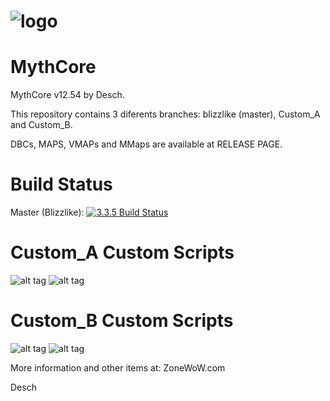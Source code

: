 # ![logo](http://zonewow.com/public/style_images/5_logo2.png)

MythCore
========

MythCore v12.54 by Desch. 

This repository contains 3 diferents branches: blizzlike (master), Custom_A and Custom_B.

DBCs, MAPS, VMAPs and MMaps are available at RELEASE PAGE.

Build Status
========

Master (Blizzlike): [![3.3.5 Build Status](https://travis-ci.org/Desch/MythCore.svg?branch=master)](https://travis-ci.org/Desch/MythCore)

Custom_A Custom Scripts
========

![alt tag](http://i.imgur.com/YZLNena.png "Custom A")
![alt tag](http://i.imgur.com/gzLE06h.png "Custom A")

Custom_B Custom Scripts
========

![alt tag](http://i.imgur.com/4gTCJdI.png "Custom B")
![alt tag](http://i.imgur.com/7XJ4Jty.png "Custom B")

More information and other items at: ZoneWoW.com

Desch
